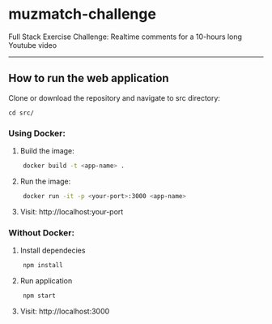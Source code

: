 # muzmatch-challenge
Full Stack Exercise Challenge: Realtime comments for a 10-hours long Youtube video

---
## How to run the web application

Clone or download the repository and navigate to src directory:

    cd src/

### Using Docker:
1. Build the image:
```bash
    docker build -t <app-name> .
```
2. Run the image:
```bash
    docker run -it -p <your-port>:3000 <app-name>
```
3. Visit: http://localhost:your-port

### Without Docker:
1. Install dependecies
```bash
    npm install
```
2. Run application
```bash
    npm start
```
3. Visit: http://localhost:3000
